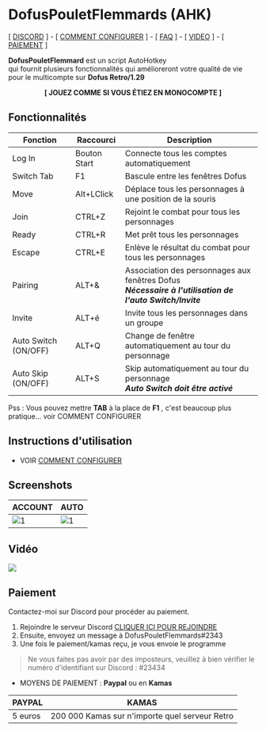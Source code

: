 # DofusPouletFlemmards (AHK)

[ [DISCORD](https://discord.gg/B9xSGG2) ] - [ [COMMENT CONFIGURER](USAGE.md) ] - [ [FAQ](FAQ.md) ] - [ [VIDEO](https://www.youtube.com/watch?v=urj5OiX987E) ] - 
[ [PAIEMENT](#Paiement) ] 


**DofusPouletFlemmard** est un script AutoHotkey  
qui fournit plusieurs fonctionnalités qui amélioreront votre qualité de vie pour le multicompte sur **Dofus Retro/1.29**

<p align="center">  <b> [ JOUEZ COMME SI VOUS ÉTIEZ EN MONOCOMPTE ]</b> </p>



## Fonctionnalités

| Fonction    	| Raccourci     	| Description                                                                                   	|
|-------------	|---------------	|-----------------------------------------------------------------------------------------------	|
| Log In      	| Bouton Start  	| Connecte tous les comptes automatiquement                                                   	|
| Switch Tab      	| F1 	| Bascule entre les fenêtres Dofus                                                 	|
| Move        	| Alt+LClick 	| Déplace tous les personnages à une position de la souris                                      	|
| Join        	| CTRL+Z        	| Rejoint le combat pour tous les personnages                                                   	|
| Ready       	| CTRL+R        	| Met prêt tous les personnages                                                                 	|
| Escape      	| CTRL+E        	| Enlève le résultat du combat pour tous les personnages                                        	|
| Pairing     	| ALT+&         	| Association des personnages aux fenêtres Dofus <br/> _**Nécessaire à l'utilisation de l'auto Switch/Invite**_                                                	|
| Invite     	| ALT+é         	| Invite tous les personnages dans un groupe  	|
| Auto Switch	(ON/OFF) | ALT+Q       	| Change de fenêtre automatiquement au tour du personnage                                       	|
| Auto Skip (ON/OFF) 	| ALT+S         	| Skip automatiquement au tour du personnage <br/> _**Auto Switch doit être activé**_          |

Pss : Vous pouvez mettre **TAB** à la place de **F1** , c'est beaucoup plus pratique... voir COMMENT CONFIGURER

## Instructions d'utilisation
- VOIR [COMMENT CONFIGURER](USAGE.md) 


## Screenshots

|  ACCOUNT 	|  AUTO 	|
|---	|---	|
|  ![1](https://i.imgur.com/iBy4Pgb.png)|   ![1](https://i.imgur.com/Zvb01ei.png.png)|


## Vidéo
<a href="https://www.youtube.com/watch?v=K9sNDSsyJVM" target="_blank">![](https://i.imgur.com/dM4nyeg.png)</a>

## Paiement<a name="Paiement"></a>

Contactez-moi sur Discord pour procéder au paiement.
  1. Rejoindre le serveur Discord [CLIQUER ICI POUR REJOINDRE](https://discord.gg/B9xSGG2)
  2. Ensuite, envoyez un message à DofusPouletFlemmards#2343
  3. Une fois le paiement/kamas reçu, je vous envoie le programme

> Ne vous faites pas avoir par des imposteurs, veuillez à bien vérifier le numéro d'identifiant sur Discord : #23434

- MOYENS DE PAIEMENT : **Paypal** ou en **Kamas**

|  PAYPAL 	|  KAMAS 	|
|---	|---	|
|5 euros| 200 000 Kamas sur n'importe quel serveur Retro|

